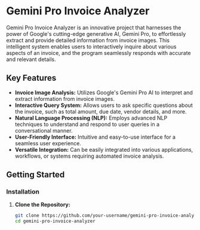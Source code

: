 # Gemini Pro Invoice Analyzer

Gemini Pro Invoice Analyzer is an innovative project that harnesses the power of Google's cutting-edge generative AI, Gemini Pro, to effortlessly extract and provide detailed information from invoice images. This intelligent system enables users to interactively inquire about various aspects of an invoice, and the program seamlessly responds with accurate and relevant details.

## Key Features

- **Invoice Image Analysis:** Utilizes Google's Gemini Pro AI to interpret and extract information from invoice images.
- **Interactive Query System:** Allows users to ask specific questions about the invoice, such as total amount, due date, vendor details, and more.
- **Natural Language Processing (NLP):** Employs advanced NLP techniques to understand and respond to user queries in a conversational manner.
- **User-Friendly Interface:** Intuitive and easy-to-use interface for a seamless user experience.
- **Versatile Integration:** Can be easily integrated into various applications, workflows, or systems requiring automated invoice analysis.

## Getting Started

### Installation

1. **Clone the Repository:**
   ```bash
   git clone https://github.com/your-username/gemini-pro-invoice-analyzer.git
   cd gemini-pro-invoice-analyzer
